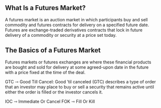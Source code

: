## What Is a Futures Market?

A futures market is an auction market in which participants buy and sell commodity and futures contracts for delivery on a specified future date. Futures are exchange-traded derivatives contracts that lock in future delivery of a commodity or security at a price set today.

## The Basics of a Futures Market

Futures markets or futures exchanges are where these financial products are bought and sold for delivery at some agreed-upon date in the future with a price fixed at the time of the deal.

GTC ⇾ Good Till Cancel: Good ’til canceled (GTC) describes a type of order that an investor may place to buy or sell a security that remains active until either the order is filled or the investor cancels it.

IOC ⇾ Immediate Or Cancel
FOK ⇾ Fill Or Kill
